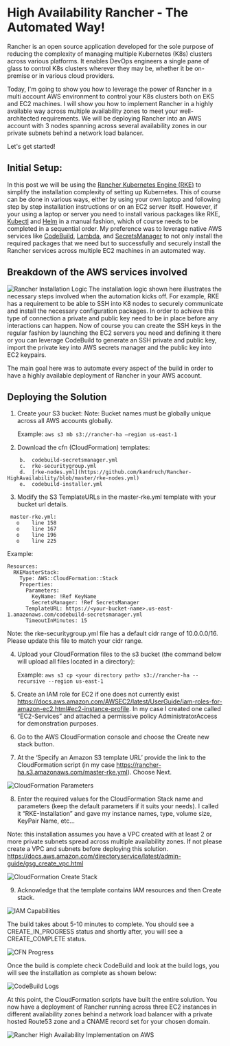 # High Availability Rancher - The Automated Way!

Rancher is an open source application developed for the sole purpose of reducing the complexity of managing multiple Kubernetes (K8s) clusters across various platforms. It enables DevOps engineers a single pane of glass to control K8s clusters wherever they may be, whether it be on-premise or in various cloud providers.

Today, I'm going to show you how to leverage the power of Rancher in a multi account AWS environment to control your K8s clusters both on EKS and EC2 machines. I will show you how to implement Rancher in a highly available way across multiple availability zones to meet your well-architected requirements. We will be deploying Rancher into an AWS account with 3 nodes spanning across several availability zones in our private subnets behind a network load balancer.

Let's get started!

## Initial Setup:

In this post we will be using the [Rancher Kubernetes Engine (RKE)](https:/rancher.com/docs/rke/latest/en/) to simplify the installation complexity of setting up Kubernetes. This of course can be done in various ways, either by using your own laptop and following step by step installation instructions or on an EC2 server itself. However, if your using a laptop or server you need to install various packages like RKE, [Kubectl](https:/kubernetes.io/docs/reference/kubectl/overview/) and [Helm](https:/helm.sh/) in a manual fashion, which of course needs to be completed in a sequential order. My preference was to leverage native AWS services like [CodeBuild](https://aws.amazon.com/codebuild/), [Lambda](https://aws.amazon.com/lambda/), and [SecretsManager](https://aws.amazon.com/secrets-manager/) to not only install the required packages that we need but to successfully and securely install the Rancher services across multiple EC2 machines in an automated way. 

## Breakdown of the AWS services involved

![Rancher Installation Logic](./rke-installation-logic.png)
The installation logic shown here illustrates the necessary steps involved when the automation kicks off. For example, RKE has a requirement to be able to SSH into K8 nodes to securely communicate and install the necessary configuration packages. In order to achieve this type of connection a private and public key need to be in place before any interactions can happen. Now of course you can create the SSH keys in the regular fashion by launching the EC2 servers you need and defining it there or you can leverage CodeBuild to generate an SSH private and public key, import the private key into AWS secrets manager and the public key into EC2 keypairs.

The main goal here was to automate every aspect of the build in order to have a highly available deployment of Rancher in your AWS account.

## Deploying the Solution

1) Create your S3 bucket: Note: Bucket names must be globally unique across all AWS accounts globally.

    Example:
    `aws s3 mb s3://rancher-ha –region us-east-1`

2) Download the cfn (CloudFormation) templates:
``` a.	master-rke.yml
    b.	codebuild-secretsmanager.yml
    c.	rke-securitygroup.yml
    d.	[rke-nodes.yml](https://github.com/kandruch/Rancher-HighAvailability/blob/master/rke-nodes.yml) 
    e.	codebuild-installer.yml
```

3) Modify the S3 TemplateURLs in the master-rke.yml template with your bucket url details.
``` 
 master-rke.yml:
   o	line 158
   o	line 167
   o	line 196
   o	line 225
 ```
 
 Example:
```
Resources:
  RKEMasterStack:
    Type: AWS::CloudFormation::Stack
    Properties:
      Parameters:
        KeyName: !Ref KeyName
        SecretsManager: !Ref SecretsManager
      TemplateURL: https://<your-bucket-name>.us-east-1.amazonaws.com/codebuild-secretsmanager.yml
      TimeoutInMinutes: 15
```

   Note: the rke-securitygroup.yml file has a default cidr range of 10.0.0.0/16. Please update this file to match your cidr range.

4) Upload your CloudFormation files to the s3 bucket (the command below will upload all files located in a directory):

    Example:
    `aws s3 cp <your directory path> s3://rancher-ha --recursive --region us-east-1`

5) Create an IAM role for EC2 if one does not currently exist https://docs.aws.amazon.com/AWSEC2/latest/UserGuide/iam-roles-for-amazon-ec2.html#ec2-instance-profile. In my case I created one called “EC2-Services” and attached a permissive policy AdministratorAccess for demonstration purposes.

6) Go to the AWS CloudFormation console and choose the Create new stack button.

7) At the ‘Specify an Amazon S3 template URL’ provide the link to the CloudFormation script (in my case https://rancher-ha.s3.amazonaws.com/master-rke.yml). Choose Next.

![CloudFormation Parameters](./cfn-parameters.png)


8) Enter the required values for the CloudFormation Stack name and parameters (keep the default parameters if it suits your needs). I called it “RKE-Installation” and gave my instance names, type, volume size, KeyPair Name, etc… 

Note: this installation assumes you have a VPC created with at least 2 or more private subnets spread across multiple availability zones. If not please create a VPC and subnets before deploying this solution. https://docs.aws.amazon.com/directoryservice/latest/admin-guide/gsg_create_vpc.html

![CloudFormation Create Stack](./cfn-details.png)

9) Acknowledge that the template contains IAM resources and then Create stack.


![IAM Capabilities](./iam-capabilities.png)


   The build takes about 5-10 minutes to complete. You should see a CREATE_IN_PROGRESS status and shortly after, you will see a CREATE_COMPLETE status.

![CFN Progress](./cfn-progress.png)

   Once the build is complete check CodeBuild and look at the build logs, you will see the installation as complete as shown below:

![CodeBuild Logs](./codebuild-buildlogs.png)

At this point, the CloudFormation scripts have built the entire solution. You now have a deployment of Rancher running      across three EC2 instances in different availability zones behind a network load balancer with a private hosted Route53 zone and a CNAME record set for your chosen domain.

![Rancher High Availability Implementation on AWS](./RancherHA.png)
